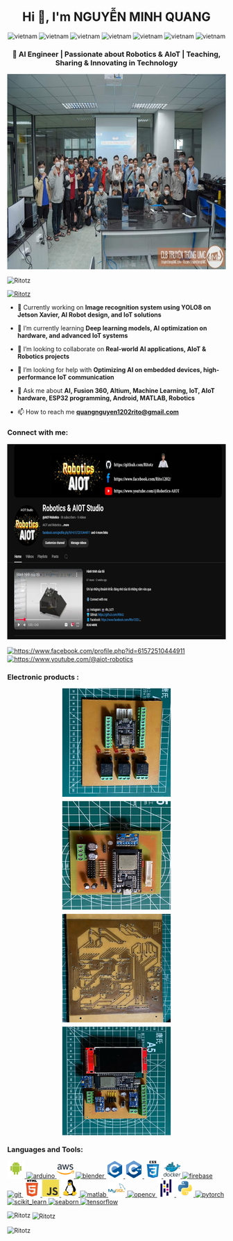 <h1 align="center">Hi 👋, I'm NGUYỄN MINH QUANG</h1>

<div align="center">
  <img width="48" height="48" src="https://img.icons8.com/color/48/vietnam.png" alt="vietnam"/>
  <img width="48" height="48" src="https://img.icons8.com/color/48/vietnam.png" alt="vietnam"/>
  <img width="48" height="48" src="https://img.icons8.com/color/48/vietnam.png" 
  alt="vietnam"/>
  <img width="48" height="48" src="https://img.icons8.com/color/48/vietnam.png" alt="vietnam"/>
  <img width="48" height="48" src="https://img.icons8.com/color/48/vietnam.png" alt="vietnam"/>
  <img width="48" height="48" src="https://img.icons8.com/color/48/vietnam.png" 
  alt="vietnam"/>
  <img width="48" height="48" src="https://img.icons8.com/color/48/vietnam.png"
  alt="vietnam"/> 
</div>


<h3 align="center">🔬 AI Engineer | Passionate about Robotics & AIoT | Teaching, Sharing & Innovating in Technology</h3>

<div align="center">
  <img src="img1.jpg" alt="Description" width="750" height="450">
</div>

<p align="left"> <img src="https://komarev.com/ghpvc/?username=Ritotz&label=Profile%20views&color=0e75b6&style=flat" alt="Ritotz" /> </p>

<p align="left"> <a href="https://github.com/ryo-ma/github-profile-trophy"><img src="https://github-profile-trophy.vercel.app/?username=Ritotz" alt="Ritotz" /></a> </p>



- 🔭 Currently working on **Image recognition system using YOLO8 on Jetson Xavier, AI Robot design, and IoT solutions**

- 🌱 I’m currently learning **Deep learning models, AI optimization on hardware, and advanced IoT systems**

- 👯 I’m looking to collaborate on **Real-world AI applications, AIoT & Robotics projects**

- 🤝 I’m looking for help with **Optimizing AI on embedded devices, high-performance IoT communication**

- 💬 Ask me about **AI, Fusion 360, Altium, Machine Learning, IoT, AIoT hardware, ESP32 programming, Android, MATLAB, Robotics**

- 📫 How to reach me **quangnguyen1202rito@gmail.com**

<h3 align="left">Connect with me:</h3>

<div align="center">
  <img src="image.png" alt="Description" width="750" height="450">
</div>
<p align="left">
<a href="https://fb.com/https://www.facebook.com/profile.php?id=61572510444911" target="blank"><img align="center" src="https://raw.githubusercontent.com/rahuldkjain/github-profile-readme-generator/master/src/images/icons/Social/facebook.svg" alt="https://www.facebook.com/profile.php?id=61572510444911" height="30" width="40" /></a>
<a href="https://www.youtube.com/c/https://www.youtube.com/@aiot-robotics" target="blank"><img align="center" src="https://raw.githubusercontent.com/rahuldkjain/github-profile-readme-generator/master/src/images/icons/Social/youtube.svg" alt="https://www.youtube.com/@aiot-robotics" height="30" width="40" /></a>
</p>


<h3 align="left">Electronic products
:</h3>

<div style="display: flex; justify-content: center; align-items: center; flex-wrap: wrap; gap: 10px; max-width: 800px; margin: auto;">
  <img src="img2.jpg" alt="Electronic Product 1" width="250" height="250" style="display: block; margin: auto;">
  <img src="img3.jpg" alt="Electronic Product 2" width="250" height="250" style="display: block; margin: auto;">
  <img src="img4.jpg" alt="Electronic Product 3" width="250" height="250" style="display: block; margin: auto;">
  <img src="img5.jpg" alt="Electronic Product 4" width="250" height="250" style="display: block; margin: auto;">
</div>




<h3 align="left">Languages and Tools:</h3>
<p align="left"> <a href="https://developer.android.com" target="_blank" rel="noreferrer"> <img src="https://raw.githubusercontent.com/devicons/devicon/master/icons/android/android-original-wordmark.svg" alt="android" width="40" height="40"/> </a> <a href="https://www.arduino.cc/" target="_blank" rel="noreferrer"> <img src="https://cdn.worldvectorlogo.com/logos/arduino-1.svg" alt="arduino" width="40" height="40"/> </a> <a href="https://aws.amazon.com" target="_blank" rel="noreferrer"> <img src="https://raw.githubusercontent.com/devicons/devicon/master/icons/amazonwebservices/amazonwebservices-original-wordmark.svg" alt="aws" width="40" height="40"/> </a> <a href="https://www.blender.org/" target="_blank" rel="noreferrer"> <img src="https://download.blender.org/branding/community/blender_community_badge_white.svg" alt="blender" width="40" height="40"/> </a> <a href="https://www.cprogramming.com/" target="_blank" rel="noreferrer"> <img src="https://raw.githubusercontent.com/devicons/devicon/master/icons/c/c-original.svg" alt="c" width="40" height="40"/> </a> <a href="https://www.w3schools.com/cpp/" target="_blank" rel="noreferrer"> <img src="https://raw.githubusercontent.com/devicons/devicon/master/icons/cplusplus/cplusplus-original.svg" alt="cplusplus" width="40" height="40"/> </a> <a href="https://www.w3schools.com/css/" target="_blank" rel="noreferrer"> <img src="https://raw.githubusercontent.com/devicons/devicon/master/icons/css3/css3-original-wordmark.svg" alt="css3" width="40" height="40"/> </a> <a href="https://www.docker.com/" target="_blank" rel="noreferrer"> <img src="https://raw.githubusercontent.com/devicons/devicon/master/icons/docker/docker-original-wordmark.svg" alt="docker" width="40" height="40"/> </a> <a href="https://firebase.google.com/" target="_blank" rel="noreferrer"> <img src="https://www.vectorlogo.zone/logos/firebase/firebase-icon.svg" alt="firebase" width="40" height="40"/> </a> <a href="https://git-scm.com/" target="_blank" rel="noreferrer"> <img src="https://www.vectorlogo.zone/logos/git-scm/git-scm-icon.svg" alt="git" width="40" height="40"/> </a> <a href="https://www.w3.org/html/" target="_blank" rel="noreferrer"> <img src="https://raw.githubusercontent.com/devicons/devicon/master/icons/html5/html5-original-wordmark.svg" alt="html5" width="40" height="40"/> </a> <a href="https://developer.mozilla.org/en-US/docs/Web/JavaScript" target="_blank" rel="noreferrer"> <img src="https://raw.githubusercontent.com/devicons/devicon/master/icons/javascript/javascript-original.svg" alt="javascript" width="40" height="40"/> </a> <a href="https://www.linux.org/" target="_blank" rel="noreferrer"> <img src="https://raw.githubusercontent.com/devicons/devicon/master/icons/linux/linux-original.svg" alt="linux" width="40" height="40"/> </a> <a href="https://www.mathworks.com/" target="_blank" rel="noreferrer"> <img src="https://upload.wikimedia.org/wikipedia/commons/2/21/Matlab_Logo.png" alt="matlab" width="40" height="40"/> </a> <a href="https://www.mysql.com/" target="_blank" rel="noreferrer"> <img src="https://raw.githubusercontent.com/devicons/devicon/master/icons/mysql/mysql-original-wordmark.svg" alt="mysql" width="40" height="40"/> </a> <a href="https://opencv.org/" target="_blank" rel="noreferrer"> <img src="https://www.vectorlogo.zone/logos/opencv/opencv-icon.svg" alt="opencv" width="40" height="40"/> </a> <a href="https://pandas.pydata.org/" target="_blank" rel="noreferrer"> <img src="https://raw.githubusercontent.com/devicons/devicon/2ae2a900d2f041da66e950e4d48052658d850630/icons/pandas/pandas-original.svg" alt="pandas" width="40" height="40"/> </a> <a href="https://www.python.org" target="_blank" rel="noreferrer"> <img src="https://raw.githubusercontent.com/devicons/devicon/master/icons/python/python-original.svg" alt="python" width="40" height="40"/> </a> <a href="https://pytorch.org/" target="_blank" rel="noreferrer"> <img src="https://www.vectorlogo.zone/logos/pytorch/pytorch-icon.svg" alt="pytorch" width="40" height="40"/> </a> <a href="https://scikit-learn.org/" target="_blank" rel="noreferrer"> <img src="https://upload.wikimedia.org/wikipedia/commons/0/05/Scikit_learn_logo_small.svg" alt="scikit_learn" width="40" height="40"/> </a> <a href="https://seaborn.pydata.org/" target="_blank" rel="noreferrer"> <img src="https://seaborn.pydata.org/_images/logo-mark-lightbg.svg" alt="seaborn" width="40" height="40"/> </a> <a href="https://www.tensorflow.org" target="_blank" rel="noreferrer"> <img src="https://www.vectorlogo.zone/logos/tensorflow/tensorflow-icon.svg" alt="tensorflow" width="40" height="40"/> </a> </p>

<p><img align="left" src="https://github-readme-stats.vercel.app/api/top-langs?username=Ritotz&show_icons=true&locale=en&layout=compact" alt="Ritotz" /></p>

<p>&nbsp;<img align="center" src="https://github-readme-stats.vercel.app/api?username=Ritotz&show_icons=true&locale=en" alt="Ritotz" /></p>

<p><img align="center" src="https://github-readme-streak-stats.herokuapp.com/?user=Ritotz&" alt="Ritotz" /></p>
